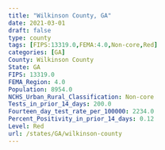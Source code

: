 ```yaml
---
title: "Wilkinson County, GA"
date: 2021-03-01
draft: false
type: county
tags: [FIPS:13319.0,FEMA:4.0,Non-core,Red]
categories: [GA]
County: Wilkinson County
State: GA
FIPS: 13319.0
FEMA_Region: 4.0
Population: 8954.0
NCHS_Urban_Rural_Classification: Non-core
Tests_in_prior_14_days: 200.0
Fourteen_day_test_rate_per_100000: 2234.0
Percent_Positivity_in_prior_14_days: 0.12
Level: Red
url: /states/GA/wilkinson-county
---
```



